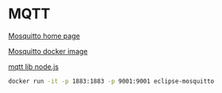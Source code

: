 # MQTT

[Mosquitto home page][1]

[Mosquitto docker image][2]

[mqtt lib node.js][3]

```bash
docker run -it -p 1883:1883 -p 9001:9001 eclipse-mosquitto
```

[1]: https://mosquitto.org/
[2]: https://hub.docker.com/_/eclipse-mosquitto
[3]: https://github.com/mqttjs/MQTT.js